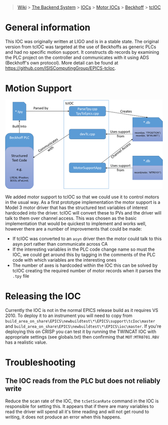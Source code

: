 > [Wiki](Home) > [The Backend System](The-Backend-System) > [IOCs](IOCs) > [Motor IOCs](Motor-IOCs) > [Beckhoff](Beckhoff) > [tcIOC](tcIOC)

# General information

This IOC was originally written at LIGO and is in a stable state. The original version from tcIOC was targeted at the use of Beckhoffs as generic PLCs and had no specific motion support. It constructs db records by examining the PLC project on the controller and communicates with it using ADS (Beckhoff's own protocol). More detail can be found at https://github.com/ISISComputingGroup/EPICS-tcIoc.

# Motion Support

![Overview](beckhoff/tcIOC_motor_support.png)

We added motor support to tcIOC so that we could use it to control motors in the usual way. As a first prototype implementation the motor support is a Model 3 motor driver that has the structured text variables of interest hardcoded into the driver. tcIOC will convert these to PVs and the driver will talk to them over channel access. This was chosen as the basic implementation that would be quickest to implement and works well, however there are a number of improvements that could be made:

* If tcIOC was converted to an `asyn` driver then the motor could talk to this asyn port rather than communicate across CA
* If the interesting variables in the PLC code change name so must the IOC, we could get around this by tagging in the comments of the PLC code with which variables are the interesting ones
* The number of axes is hardcoded within the IOC this can be solved by tcIOC creating the required number of motor records when it parses the `.tpy` file

# Releasing the IOC

Currently the IOC is not in the normal EPICS release build as it requires VS 2010. To deploy it to an instrument you will need to copy from `build_area_on_share\EPICS\newbuildtest\*\EPICS\support\tcIoc\master` and `build_area_on_share\EPICS\newbuildtest\*\EPICS\ioc\master`. If you're deploying this on CRISP you can test it by running the TWINCAT IOC with appropriate settings (see globals.txt) then confirming that `MOT:MTR0701.RBV` has a realistic value. 

# Troubleshooting

## The IOC reads from the PLC but does not reliably write
Reduce the scan rate of the IOC, the `tcSetScanRate` command in the IOC is responsible for setting this. It appears that if there are many variables to read the driver will spend all it's time reading and will not get round to writing, it does not produce an error when this happens.